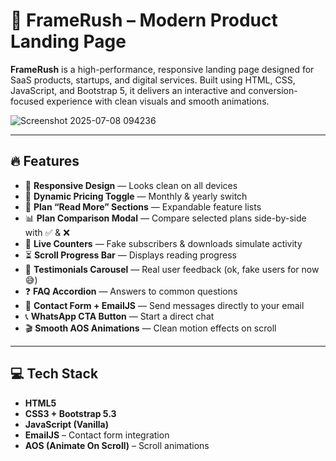# 🚀 FrameRush – Modern Product Landing Page

**FrameRush** is a high-performance, responsive landing page designed for SaaS products, startups, and digital services. Built using HTML, CSS, JavaScript, and Bootstrap 5, it delivers an interactive and conversion-focused experience with clean visuals and smooth animations.


![Screenshot 2025-07-08 094236](https://github.com/user-attachments/assets/cb54a996-6e05-4e5d-92ed-1968b8fb5ecd)

---

## 🔥 Features

- 📱 **Responsive Design** — Looks clean on all devices
- 💸 **Dynamic Pricing Toggle** — Monthly & yearly switch
- 📖 **Plan “Read More” Sections** — Expandable feature lists
- 📊 **Plan Comparison Modal** — Compare selected plans side-by-side with ✅ & ❌
- 🔄 **Live Counters** — Fake subscribers & downloads simulate activity
- ⏳ **Scroll Progress Bar** — Displays reading progress
- 💬 **Testimonials Carousel** — Real user feedback (ok, fake users for now 😅)
- ❓ **FAQ Accordion** — Answers to common questions
- 📨 **Contact Form + EmailJS** — Send messages directly to your email
- 📞 **WhatsApp CTA Button** — Start a direct chat
- 🎬 **Smooth AOS Animations** — Clean motion effects on scroll

---

## 💻 Tech Stack

- **HTML5**
- **CSS3 + Bootstrap 5.3**
- **JavaScript (Vanilla)**
- **EmailJS** – Contact form integration
- **AOS (Animate On Scroll)** – Scroll animations

